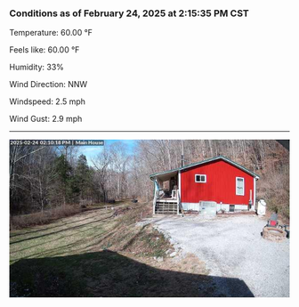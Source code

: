 ### Conditions as of February 24, 2025 at 2:15:35 PM CST 

Temperature: 60.00 &deg;F

Feels like: 60.00 &deg;F

Humidity: 33%

Wind Direction: NNW

Windspeed: 2.5 mph

Wind Gust: 2.9 mph

---

<img src="./images/latest.jpeg"/>

